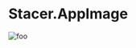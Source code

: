 # Stacer.AppImage

![foo](https://github.com/nx-appbuild-hub/Stacer.AppImage//actions/workflows/makefile.yml/badge.svg)
